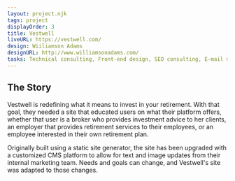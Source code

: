 ```yaml
---
layout: project.njk
tags: project
displayOrder: 3
title: Vestwell
liveURL: https://vestwell.com/
design: Wiiliamson Adams
designURL: http://www.williamsonadams.com/
tasks: Technical consulting, Front-end design, SEO consulting, E-mail marketing
---
```


## The Story

Vestwell is redefining what it means to invest in your retirement. With that goal, they needed a site that educated users on what their platform offers, whether that user is a broker who provides investment advice to her clients, an employer that provides retirement services to their employees, or an employee interested in their own retirement plan.

Originally built using a static site generator, the site has been upgraded with a customized CMS platform to allow for text and image updates from their internal marketing team. Needs and goals can change, and Vestwell's site was adapted to those changes.
